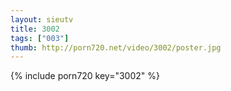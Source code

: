 ```yaml
--- 
layout: sieutv
title: 3002
tags: ["003"]
thumb: http://porn720.net/video/3002/poster.jpg
---
```

{% include porn720 key="3002" %} 
